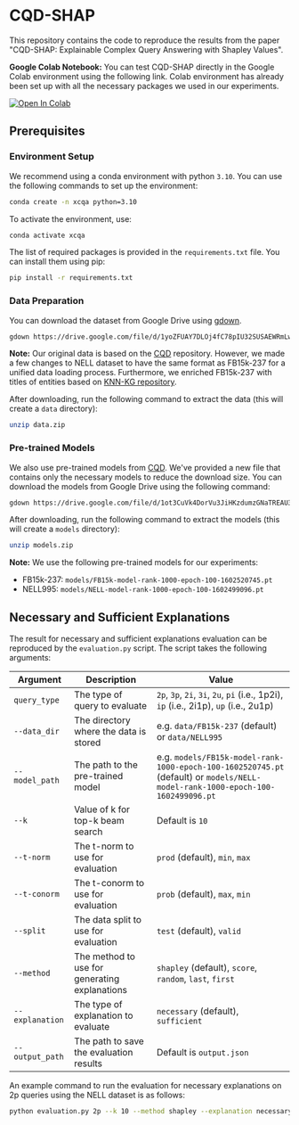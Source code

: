 # CQD-SHAP

This repository contains the code to reproduce the results from the paper "CQD-SHAP: Explainable Complex Query Answering with Shapley Values".

**Google Colab Notebook:** You can test CQD-SHAP directly in the Google Colab environment using the following link. Colab environment has already been set up with all the necessary packages we used in our experiments.

[![Open In Colab](https://colab.research.google.com/assets/colab-badge.svg)](https://colab.research.google.com/github/anonymscientist/CQD-SHAP/blob/main/example_usage.ipynb)

## Prerequisites

### Environment Setup

We recommend using a conda environment with python `3.10`. You can use the following commands to set up the environment:

```bash
conda create -n xcqa python=3.10
```

To activate the environment, use:

```bash
conda activate xcqa
```

The list of required packages is provided in the `requirements.txt` file. You can install them using pip:

```bash
pip install -r requirements.txt
```

### Data Preparation

You can download the dataset from Google Drive using [gdown](https://github.com/wkentaro/gdown).

```bash
gdown https://drive.google.com/file/d/1yoZFUAY7DLOj4fC78pIU32SUSAEWRmLw
```

**Note:** Our original data is based on the [CQD](https://github.com/uclnlp/cqd/) repository. However, we made a few changes to NELL dataset to have the same format as FB15k-237 for a unified data loading process. Furthermore, we enriched FB15k-237 with titles of entities based on [KNN-KG repository](https://github.com/zjunlp/KNN-KG/tree/main/dataset/FB15k-237).


After downloading, run the following command to extract the data (this will create a `data` directory):

```bash
unzip data.zip
```

### Pre-trained Models

We also use pre-trained models from [CQD](https://github.com/uclnlp/cqd/). We've provided a new file that contains only the necessary models to reduce the download size. You can download the models from Google Drive using the following command:

```bash
gdown https://drive.google.com/file/d/1ot3CuVk4DorVu3JiHKzdumzGNaTREAU3
```

After downloading, run the following command to extract the models (this will create a `models` directory):

```bash
unzip models.zip
```

**Note:** We use the following pre-trained models for our experiments:
- FB15k-237: `models/FB15k-model-rank-1000-epoch-100-1602520745.pt`
- NELL995: `models/NELL-model-rank-1000-epoch-100-1602499096.pt`

## Necessary and Sufficient Explanations

The result for necessary and sufficient explanations evaluation can be reproduced by the `evaluation.py` script. The script takes the following arguments:

| Argument | Description | Value |
|----------|-------------|-------|
| `query_type` | The type of query to evaluate | `2p`, `3p`, `2i`, `3i`, `2u`, `pi` (i.e., 1p2i), `ip` (i.e., 2i1p), `up` (i.e., 2u1p) |
| `--data_dir` | The directory where the data is stored | e.g. `data/FB15k-237` (default) or `data/NELL995` |
| `--model_path` | The path to the pre-trained model | e.g. `models/FB15k-model-rank-1000-epoch-100-1602520745.pt` (default) or `models/NELL-model-rank-1000-epoch-100-1602499096.pt` |
| `--k` | Value of k for top-k beam search | Default is `10` |
| `--t-norm` | The t-norm to use for evaluation | `prod` (default), `min`, `max` |
| `--t-conorm` | The t-conorm to use for evaluation | `prob` (default), `max`, `min` |
| `--split` | The data split to use for evaluation | `test` (default), `valid` |
| `--method` | The method to use for generating explanations | `shapley` (default), `score`, `random`, `last`, `first` |
| `--explanation` | The type of explanation to evaluate | `necessary` (default), `sufficient` |
| `--output_path` | The path to save the evaluation results | Default is `output.json` |

An example command to run the evaluation for necessary explanations on 2p queries using the NELL dataset is as follows:

```bash
python evaluation.py 2p --k 10 --method shapley --explanation necessary --output_path eval/nell/necessary_2p_shapley.json --data_dir data/NELL995 --model_path models/NELL-model-rank-1000-epoch-100-1602499096.pt
```